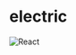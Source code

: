# electric

![React](https://img.shields.io/badge/react-%2320232a.svg?style=for-the-badge&logo=react&logoColor=%2361DAFB)

